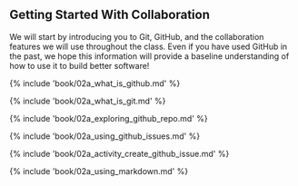 ## Getting Started With Collaboration

We will start by introducing you to Git, GitHub, and the collaboration features we will use throughout the class. Even if you have used GitHub in the past, we hope this information will provide a baseline understanding of how to use it to build better software!

{% include 'book/02a_what_is_github.md' %}

{% include 'book/02a_what_is_git.md' %}

{% include 'book/02a_exploring_github_repo.md' %}

{% include 'book/02a_using_github_issues.md' %}

{% include 'book/02a_activity_create_github_issue.md' %}

{% include 'book/02a_using_markdown.md' %}
